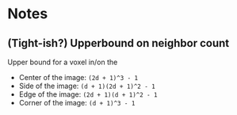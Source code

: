 Notes
=====

(Tight-ish?) Upperbound on neighbor count
----------------------------
Upper bound for a voxel in/on the 
- Center of the image: `(2d + 1)^3 - 1`
- Side of the image: `(d + 1)(2d + 1)^2 - 1`
- Edge of the image: `(2d + 1)(d + 1)^2 - 1`
- Corner of the image: `(d + 1)^3 - 1`
